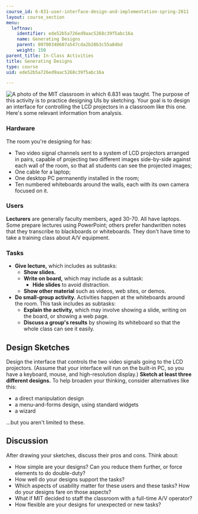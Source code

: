 ```yaml
---
course_id: 6-831-user-interface-design-and-implementation-spring-2011
layout: course_section
menu:
  leftnav:
    identifier: ede52b5a726ed9aac5268c39f5abc16a
    name: Generating Designs
    parent: 09700340607a547cda2b20b3c55a84bd
    weight: 150
parent_title: In-Class Activities
title: Generating Designs
type: course
uid: ede52b5a726ed9aac5268c39f5abc16a

---
```


![A photo of the MIT classroom in which 6.831 was taught.](/coursemedia/6-831-user-interface-design-and-implementation-spring-2011/8f71c12bec6b4381d1e1a5a840cd1386_ac6-1.jpg) The purpose of this activity is to practice designing UIs by sketching. Your goal is to design an interface for controlling the LCD projectors in a classroom like this one. Here's some relevant information from analysis.

### Hardware

The room you're designing for has:

*   Two video signal channels sent to a system of LCD projectors arranged in pairs, capable of projecting two different images side-by-side against each wall of the room, so that all students can see the projected images;
*   One cable for a laptop;
*   One desktop PC permanently installed in the room;
*   Ten numbered whiteboards around the walls, each with its own camera focused on it.

### Users

**Lecturers** are generally faculty members, aged 30-70. All have laptops. Some prepare lectures using PowerPoint; others prefer handwritten notes that they transcribe to blackboards or whiteboards. They don't have time to take a training class about A/V equipment.

### Tasks

*   **Give lecture,** which includes as subtasks:
    *   **Show slides.**
    *   **Write on board,** which may include as a subtask:
        *   **Hide slides** to avoid distraction.
    *   **Show other material** such as videos, web sites, or demos.
*   **Do small-group activity.** Activities happen at the whiteboards around the room. This task includes as subtasks:
    *   **Explain the activity,** which may involve showing a slide, writing on the board, or showing a web page.
    *   **Discuss a group's results** by showing its whiteboard so that the whole class can see it easily.

Design Sketches
---------------

Design the interface that controls the two video signals going to the LCD projectors. (Assume that your interface will run on the built-in PC, so you have a keyboard, mouse, and high-resolution display.) **Sketch at least three different designs.** To help broaden your thinking, consider alternatives like this:

*   a direct manipulation design
*   a menu-and-forms design, using standard widgets
*   a wizard

...but you aren't limited to these.

Discussion
----------

After drawing your sketches, discuss their pros and cons. Think about:

*   How simple are your designs? Can you reduce them further, or force elements to do double-duty?
*   How well do your designs support the tasks?
*   Which aspects of usability matter for these users and these tasks? How do your designs fare on those aspects?
*   What if MIT decided to staff the classroom with a full-time A/V operator?
*   How flexible are your designs for unexpected or new tasks?